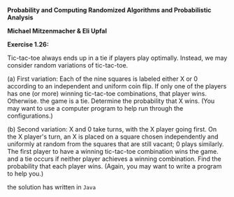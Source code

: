 **Probability and Computing Randomized Algorithms and Probabilistic Analysis**

**Michael Mitzenmacher & Eli Upfal**

**Exercise 1.26:** 

Tic-tac-toe always ends up in a tie if players play optimally. Instead, we may consider random variations of tic-tac-toe.

(a) First variation: Each of the nine squares is labeled either X or 0 according to an independent and uniform coin flip. If only one of the players has one (or more) winning tic-tac-toe combinations, that player wins. Otherwise. the game is a tie. Determine the probability that X wins. (You may want to use a computer program to help run through the configurations.)

(b) Second variation: X and 0 take turns, with the X player going first. On the X player's turn, an X is placed on a square chosen independently and uniformly at random from the squares that are still vacant; 0 plays similarly. The first player to have a winning tic-tac-toe combination wins the game. and a tie occurs if neither player achieves a winning combination. Find the probability that each player wins. (Again, you may want to write a program to help you.)

the solution has written in `Java`
